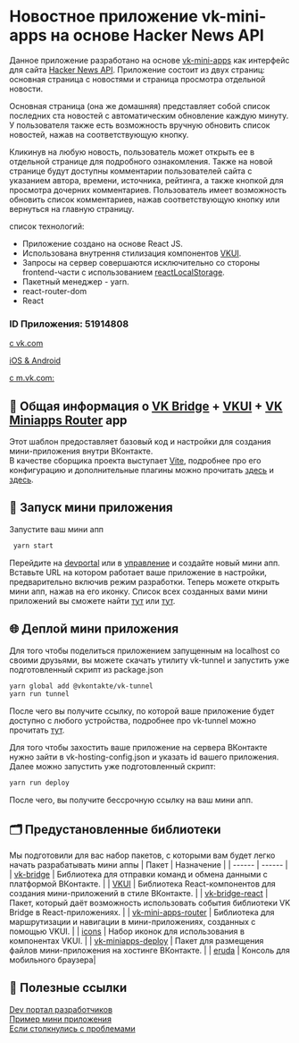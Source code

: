 # Новостное приложение vk-mini-apps на основе Hacker News API

Данное приложение разработано на основе [vk-mini-apps](https://dev.vk.com/ru) как интерфейс для сайта [Hacker News API](https://news.ycombinator.com/news). Приложение состоит из двух страниц: основная страница с новостями и страница просмотра отдельной новости.

Основная страница (она же домашняя) представляет собой список последних ста новостей с автоматическим обновление каждую минуту. У пользователя также есть возможность вручную обновить список новостей, нажав на соответствующую кнопку.

Кликинув на любую новость, пользователь может открыть ее в отдельной странице для подробного ознакомления. Также на новой страницe будут доступны комментарии пользователей сайта с указанием автора, времени, источника, рейтинга, а также кнопкой для просмотра дочерних комментариев. Пользователь имеет возможность обновить список комментариев, нажав соответствующую кнопку или вернуться на главную страницу.

cписок технологий:

-   Приложение создано на основе React JS.
-   Использована внутрення стилизация компонентов [VKUI](https://vkcom.github.io/VKUI/).
-   Запросы на сервер совершаются исключительно со стороны frontend-части c использованием [reactLocalStorage](https://www.npmjs.com/package/react-local-storage-manager).
-   Пакетный менеджер - yarn.
-   react-router-dom
-   React

### ID Приложения: 51914808

[с vk.com](https://prod-app51914129-b45c1bad71dc.pages-ac.vk-apps.com/index.html)

[iOS & Android](https://prod-app51914129-b45c1bad71dc.pages-ac.vk-apps.com/index.html)

[c m.vk.com:](https://prod-app51914129-b45c1bad71dc.pages-ac.vk-apps.com/index.html)

## 🚀 Общая информация о [VK Bridge](https://github.com/VKCOM/vk-bridge) + [VKUI](https://github.com/VKCOM/VKUI) + [VK Miniapps Router](https://github.com/VKCOM/vk-mini-apps-router) app

Этот шаблон предоставляет базовый код и настройки для создания мини-приложения внутри ВКонтакте.  
В качестве сборщика проекта выступает [Vite](https://vite-docs-ru.vercel.app/guide/), подробнее про его конфигурацию и дополнительные плагины можно прочитать [здесь](https://vite-docs-ru.vercel.app/config/) и [здесь]().

## 🚀 Запуск мини приложения

Запустите ваш мини апп

```sh
 yarn start
```

Перейдите на [devportal](https://dev.vk.com/ru) или в [управление](https://vk.com/apps?act=manage) и создайте новый мини апп.  
Вставьте URL на котором работает ваше приложение в настройки, предварительно включив режим разработки.
Теперь можете открыть мини апп, нажав на его иконку.
Список всех созданных вами мини приложений вы сможете найти [тут](https://vk.com/apps?act=manage) или [тут](https://dev.vk.com/ru/admin/apps-list).

## 🌐 Деплой мини приложения

Для того чтобы поделиться приложением запущенным на localhost со своими друзьями, вы можете скачать утилиту vk-tunnel и запустить уже подготовленный скрипт из package.json

```sh
yarn global add @vkontakte/vk-tunnel
yarn run tunnel
```

После чего вы получите ссылку, по которой ваше приложение будет доступно с любого устройства, подробнее про vk-tunnel можно прочитать [тут](https://dev.vk.com/ru/libraries/tunnel).

Для того чтобы захостить ваше приложение на сервера ВКонтакте нужно зайти в vk-hosting-config.json и указать id вашего приложения. Далее можно запустить уже подготовленный скрипт:

```sh
yarn run deploy
```

После чего, вы получите бессрочную ссылку на ваш мини апп.

## 🗂️ Предустановленные библиотеки

Мы подготовили для вас набор пакетов, с которыми вам будет легко начать разрабатывать мини аппы
| Пакет | Назначение |
| ------ | ------ |
| [vk-bridge](https://dev.vk.com/ru/mini-apps/bridge) | Библиотека для отправки команд и обмена данными с платформой ВКонтакте. |
| [VKUI](https://vkcom.github.io/VKUI/) | Библиотека React-компонентов для создания мини-приложений в стиле ВКонтакте. |
| [vk-bridge-react](https://www.npmjs.com/package/@vkontakte/vk-bridge-react) | Пакет, который даёт возможность использовать события библиотеки VK Bridge в React-приложениях. |
| [vk-mini-apps-router](https://dev.vk.com/ru/libraries/router) | Библиотека для маршрутизации и навигации в мини-приложениях, созданных с помощью VKUI. |
| [icons](https://vkcom.github.io/icons/) | Набор иконок для использования в компонентах VKUI. |
| [vk-miniapps-deploy](https://dev.vk.com/ru/mini-apps/development/hosting) | Пакет для размещения файлов мини-приложения на хостинге ВКонтакте. |
| [eruda](https://www.npmjs.com/package/eruda) | Консоль для мобильного браузера|

## 📎 Полезные ссылки

[Dev портал разработчиков](https://dev.vk.com/ru)  
[Пример мини приложения](https://dev.vk.com/ru/mini-apps/examples/shop)  
[Если столкнулись с проблемами](https://github.com/VKCOM/create-vk-mini-app/issues)
